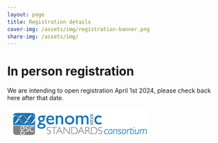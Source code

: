 ```yaml
---
layout: page
title: Registration details
cover-img: /assets/img/registration-banner.png
share-img: /assets/img/
---
```


# In person registration

We are intending to open registration April 1st 2024, please check back here after that date.





[ ![GenSC](../assets/img/gsc_logo_sml.png) ](https://www.gensc.org/)





